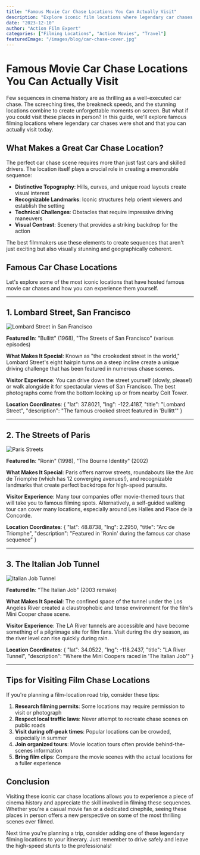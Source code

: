 ```yaml
---
title: "Famous Movie Car Chase Locations You Can Actually Visit"
description: "Explore iconic film locations where legendary car chases were filmed, from San Francisco's steep hills to the streets of Paris."
date: "2023-12-10"
author: "Action Film Expert"
categories: ["Filming Locations", "Action Movies", "Travel"]
featuredImage: "/images/blog/car-chase-cover.jpg"
---
```


# Famous Movie Car Chase Locations You Can Actually Visit

Few sequences in cinema history are as thrilling as a well-executed car chase. The screeching tires, the breakneck speeds, and the stunning locations combine to create unforgettable moments on screen. But what if you could visit these places in person? In this guide, we'll explore famous filming locations where legendary car chases were shot and that you can actually visit today.

## What Makes a Great Car Chase Location?

The perfect car chase scene requires more than just fast cars and skilled drivers. The location itself plays a crucial role in creating a memorable sequence:

- **Distinctive Topography**: Hills, curves, and unique road layouts create visual interest
- **Recognizable Landmarks**: Iconic structures help orient viewers and establish the setting
- **Technical Challenges**: Obstacles that require impressive driving maneuvers
- **Visual Contrast**: Scenery that provides a striking backdrop for the action

The best filmmakers use these elements to create sequences that aren't just exciting but also visually stunning and geographically coherent.

## Famous Car Chase Locations

Let's explore some of the most iconic locations that have hosted famous movie car chases and how you can experience them yourself.

---

## 1. Lombard Street, San Francisco

![Lombard Street in San Francisco](/images/blog/car-chase-cover.jpg)

**Featured In**: "Bullitt" (1968), "The Streets of San Francisco" (various episodes)

**What Makes It Special**: Known as "the crookedest street in the world," Lombard Street's eight hairpin turns on a steep incline create a unique driving challenge that has been featured in numerous chase scenes.

**Visitor Experience**: You can drive down the street yourself (slowly, please!) or walk alongside it for spectacular views of San Francisco. The best photographs come from the bottom looking up or from nearby Coit Tower.

**Location Coordinates**: {
  "lat": 37.8021,
  "lng": -122.4187,
  "title": "Lombard Street",
  "description": "The famous crooked street featured in 'Bullitt'"
}

---

## 2. The Streets of Paris

![Paris Streets](/images/blog/car-chase-cover.jpg)

**Featured In**: "Ronin" (1998), "The Bourne Identity" (2002)

**What Makes It Special**: Paris offers narrow streets, roundabouts like the Arc de Triomphe (which has 12 converging avenues!), and recognizable landmarks that create perfect backdrops for high-speed pursuits.

**Visitor Experience**: Many tour companies offer movie-themed tours that will take you to famous filming spots. Alternatively, a self-guided walking tour can cover many locations, especially around Les Halles and Place de la Concorde.

**Location Coordinates**: {
  "lat": 48.8738,
  "lng": 2.2950,
  "title": "Arc de Triomphe",
  "description": "Featured in 'Ronin' during the famous car chase sequence"
}

---

## 3. The Italian Job Tunnel

![Italian Job Tunnel](/images/blog/car-chase-cover.jpg)

**Featured In**: "The Italian Job" (2003 remake)

**What Makes It Special**: The confined space of the tunnel under the Los Angeles River created a claustrophobic and tense environment for the film's Mini Cooper chase scene.

**Visitor Experience**: The LA River tunnels are accessible and have become something of a pilgrimage site for film fans. Visit during the dry season, as the river level can rise quickly during rain.

**Location Coordinates**: {
  "lat": 34.0522,
  "lng": -118.2437,
  "title": "LA River Tunnel",
  "description": "Where the Mini Coopers raced in 'The Italian Job'"
}

---

## Tips for Visiting Film Chase Locations

If you're planning a film-location road trip, consider these tips:

1. **Research filming permits**: Some locations may require permission to visit or photograph
2. **Respect local traffic laws**: Never attempt to recreate chase scenes on public roads
3. **Visit during off-peak times**: Popular locations can be crowded, especially in summer
4. **Join organized tours**: Movie location tours often provide behind-the-scenes information
5. **Bring film clips**: Compare the movie scenes with the actual locations for a fuller experience

## Conclusion

Visiting these iconic car chase locations allows you to experience a piece of cinema history and appreciate the skill involved in filming these sequences. Whether you're a casual movie fan or a dedicated cinephile, seeing these places in person offers a new perspective on some of the most thrilling scenes ever filmed.

Next time you're planning a trip, consider adding one of these legendary filming locations to your itinerary. Just remember to drive safely and leave the high-speed stunts to the professionals! 